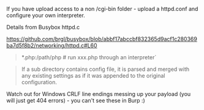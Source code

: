 If you have upload access to a non /cgi-bin folder - upload a httpd.conf and configure your own interpreter.

Details from Busybox httpd.c

https://github.com/brgl/busybox/blob/abbf17abccbf832365d9acf1c280369ba7d5f8b2/networking/httpd.c#L60

> *.php:/path/php   # run xxx.php through an interpreter`

>  If a sub directory contains config file, it is parsed and merged with any existing settings as if it was appended to the original configuration.

Watch out for Windows CRLF line endings messing up your payload (you will just get 404 errors) - you can't see these in Burp :)  
